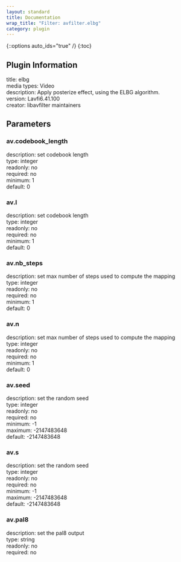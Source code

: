 ```yaml
---
layout: standard
title: Documentation
wrap_title: "Filter: avfilter.elbg"
category: plugin
---
```

{::options auto_ids="true" /}
{:toc}

## Plugin Information

title: elbg  
media types:
Video  
description: Apply posterize effect, using the ELBG algorithm.  
version: Lavfi6.41.100  
creator: libavfilter maintainers  

## Parameters

### av.codebook_length

  
description:
set codebook length  
type: integer  
readonly: no  
required: no  
minimum: 1  
default: 0  

### av.l

  
description:
set codebook length  
type: integer  
readonly: no  
required: no  
minimum: 1  
default: 0  

### av.nb_steps

  
description:
set max number of steps used to compute the mapping  
type: integer  
readonly: no  
required: no  
minimum: 1  
default: 0  

### av.n

  
description:
set max number of steps used to compute the mapping  
type: integer  
readonly: no  
required: no  
minimum: 1  
default: 0  

### av.seed

  
description:
set the random seed  
type: integer  
readonly: no  
required: no  
minimum: -1  
maximum: -2147483648  
default: -2147483648  

### av.s

  
description:
set the random seed  
type: integer  
readonly: no  
required: no  
minimum: -1  
maximum: -2147483648  
default: -2147483648  

### av.pal8

  
description:
set the pal8 output  
type: string  
readonly: no  
required: no  

